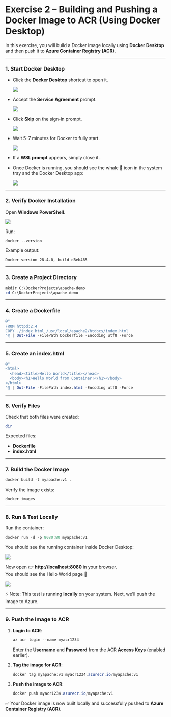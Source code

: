 # Exercise 2 – Building and Pushing a Docker Image to ACR (Using Docker Desktop)

In this exercise, you will build a Docker image locally using **Docker Desktop** and then push it to **Azure Container Registry (ACR)**.

---

### 1. Start Docker Desktop
- Click the **Docker Desktop** shortcut to open it.
  
  ![](./azurelab/s1.png)
  
- Accept the **Service Agreement** prompt.
  
  ![](./azurelab/d1.png)
  
- Click **Skip** on the sign-in prompt.
    
  ![](./azurelab/d2.png)
  
- Wait 5–7 minutes for Docker to fully start.
  
  ![](./azurelab/d3.png)
  
- If a **WSL prompt** appears, simply close it.  
- Once Docker is running, you should see the whale 🐳 icon in the system tray and the Docker Desktop app:
  
  ![](./azurelab/d4.png)  

---

### 2. Verify Docker Installation
Open **Windows PowerShell**.  

![](./azurelab/d5.png)  

Run:

```powershell
docker --version
```

Example output:  
```
Docker version 28.4.0, build d8eb465
```

---

### 3. Create a Project Directory
```powershell
mkdir C:\DockerProjects\apache-demo
cd C:\DockerProjects\apache-demo
```

---

### 4. Create a Dockerfile
```powershell
@"
FROM httpd:2.4
COPY ./index.html /usr/local/apache2/htdocs/index.html
"@ | Out-File -FilePath Dockerfile -Encoding utf8 -Force
```

---

### 5. Create an index.html
```powershell
@"
<html>
  <head><title>Hello World</title></head>
  <body><h1>Hello World from Container!</h1></body>
</html>
"@ | Out-File -FilePath index.html -Encoding utf8 -Force
```

---

### 6. Verify Files
Check that both files were created:

```powershell
dir
```

Expected files:  
- **Dockerfile**  
- **index.html**

---

### 7. Build the Docker Image
```powershell
docker build -t myapache:v1 .
```

Verify the image exists:  
```powershell
docker images
```

---

### 8. Run & Test Locally
Run the container:
```powershell
docker run -d -p 8080:80 myapache:v1
```

You should see the running container inside Docker Desktop: 

![](./azurelab/d8.png)  

Now open 👉 **http://localhost:8080** in your browser.  
You should see the Hello World page 🎉  

![](./azurelab/d6.png)  

⚡ Note: This test is running **locally** on your system. Next, we’ll push the image to Azure.

---

### 9. Push the Image to ACR
1. **Login to ACR**:
   ```powershell
   az acr login --name myacr1234
   ```
   Enter the **Username** and **Password** from the ACR **Access Keys** (enabled earlier).

2. **Tag the image for ACR**:
   ```powershell
   docker tag myapache:v1 myacr1234.azurecr.io/myapache:v1
   ```

3. **Push the image to ACR**:
   ```powershell
   docker push myacr1234.azurecr.io/myapache:v1
   ```

✅ Your Docker image is now built locally and successfully pushed to **Azure Container Registry (ACR)**.  
